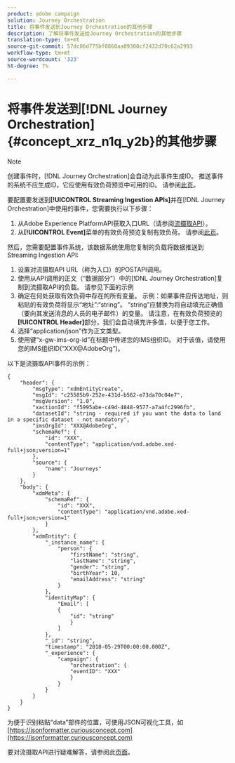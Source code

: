 ```yaml
---
product: adobe campaign
solution: Journey Orchestration
title: 将事件发送到Journey Orchestration的其他步骤
description: 了解将事件发送给Journey Orchestration的其他步骤
translation-type: tm+mt
source-git-commit: 57dc86d775bf8860aa09300cf2432d70c62a2993
workflow-type: tm+mt
source-wordcount: '323'
ht-degree: 7%

---
```




# 将事件发送到[!DNL Journey Orchestration] {#concept_xrz_n1q_y2b}的其他步骤

>[!NOTE]
>
>创建事件时，[!DNL Journey Orchestration]会自动为此事件生成ID。 推送事件的系统不应生成ID，它应使用有效负荷预览中可用的ID。 请参阅[此页](../event/previewing-the-payload.md)。

要配置要发送到&#x200B;**[!UICONTROL Streaming Ingestion APIs]**&#x200B;并在[!DNL Journey Orchestration]中使用的事件，您需要执行以下步骤：

1. 从Adobe Experience PlatformAPI获取入口URL（请参阅[流摄取API](https://docs.adobe.com/content/help/zh-Hans/experience-platform/ingestion/streaming/overview.html)）。
1. 从&#x200B;**[!UICONTROL Event]**&#x200B;菜单的有效负荷预览复制有效负荷。 请参阅[此页](../event/defining-the-payload-fields.md)。

然后，您需要配置事件系统，该数据系统使用您复制的负载将数据推送到Streaming Ingestion API:

1. 设置对流摄取API URL（称为入口）的POSTAPI调用。
1. 使用从API调用的正文（“数据部分”）中的[!DNL Journey Orchestration]复制到流摄取API的负载。 请参见下面的示例
1. 确定在何处获取有效负荷中存在的所有变量。 示例：如果事件应传达地址，则粘贴的有效负荷将显示“地址”:“string”。 “string”应替换为将自动填充正确值（要向其发送消息的人员的电子邮件）的变量。 请注意，在有效负荷预览的&#x200B;**[!UICONTROL Header]**&#x200B;部分，我们会自动填充许多值，以便于您工作。
1. 选择“application/json”作为正文类型。
1. 使用键“x-gw-ims-org-id”在标题中传递您的IMS组织ID。 对于该值，请使用您的IMS组织ID(“XXX@AdobeOrg”)。

以下是流摄取API事件的示例：

```
{
    "header": {
        "msgType": "xdmEntityCreate",
        "msgId": "c25585b9-252e-431d-b562-e73da70c04e7",
        "msgVersion": "1.0",
        "xactionId": "f5995abe-c49d-4848-9577-a7a4fc2996fb",
        "datasetId": "string - required if you want the data to land in a specific dataset - not mandatory",
        "imsOrgId": "XXX@AdobeOrg",
        "schemaRef": {
            "id": "XXX",
            "contentType": "application/vnd.adobe.xed-full+json;version=1"
        },
        "source": {
            "name": "Journeys"
        }
    },
    "body": {
        "xdmMeta": {
            "schemaRef": {
                "id": "XXX",
                "contentType": "application/vnd.adobe.xed-full+json;version=1"
            }
        },
        "xdmEntity": {
            "_instance_name": {
                "person": {
                    "firstName": "string",
                    "lastName": "string",
                    "gender": "string",
                    "birthYear": 10,
                    "emailAddress": "string"
                }
            },
            "identityMap": {
                "Email": [
                {
                    "id": "string"
                    }
                ]
            },
            "_id": "string",
            "timestamp": "2018-05-29T00:00:00.000Z",
            "_experience": {
                "campaign": {
                    "orchestration": {
                    "eventID": "XXX"
                    }
                }
            }
        }
    }
}
```

为便于识别粘贴“data”部件的位置，可使用JSON可视化工具，如[https://jsonformatter.curiousconcept.com](https://jsonformatter.curiousconcept.com)

要对流摄取API进行疑难解答，请参阅此[页面](https://docs.adobe.com/content/help/zh-Hans/experience-platform/ingestion/streaming/troubleshooting.html)。

